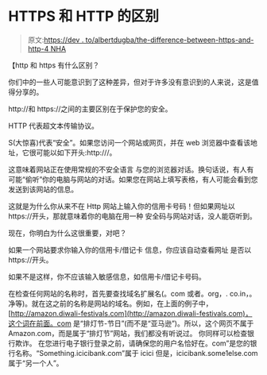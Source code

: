 # HTTPS 和 HTTP 的区别

> 原文:[https://dev . to/albertdugba/the-difference-between-https-and-http-4 NHA](https://dev.to/albertdugba/the-difference-between-https-and-http-4nha)

【http 和 https 有什么区别？

你们中的一些人可能意识到了这种差异，但对于许多没有意识到的人来说，这是值得分享的。

http://和 https://之间的主要区别在于保护您的安全。

HTTP 代表超文本传输协议。

S(大惊喜)代表“安全”。如果您访问一个网站或网页，并在 web 浏览器中查看该地址，它很可能以如下开头:http:///。

这意味着网站正在使用常规的不安全语言
与您的浏览器对话。换句话说，有人有可能“偷听”你的电脑与网站的对话。如果您在网站上填写表格，有人可能会看到您发送到该网站的信息。

这就是为什么你从来不在 Http 网站上输入你的信用卡号码！但如果网址以 https://开头，那就意味着你的电脑在用一种
安全码与网站对话，没人能窃听到。

现在，你明白为什么这很重要，对吧？

如果一个网站要求你输入你的信用卡/借记卡
信息，你应该自动查看网址
是否以 https://开头。

如果不是这样，你不应该输入敏感信息，如信用卡/借记卡号码。

在检查任何网站的名称时，首先要查找域名扩展名(。com 或者。org，. co.in，。净等)。就在这之前的名称是网站的域名。例如，在上面的例子中，[http://amazon.diwali-festivals.com](http://amazon.diwali-festivals.com)，这个词在前面。com 是“排灯节-节日”(而不是“亚马逊”)。所以，这个网页不属于 Amazon.com，而是属于“排灯节”网站，我们都没有听说过。
你同样可以检查银行欺诈。
在您进行电子银行登录之前，请确保您的用户名恰好在。com”是您的银行名称。“Something.icicibank.com”属于 icici 但是，icicibank.some1else.com 属于“另一个人”。